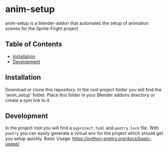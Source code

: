 # anim-setup
anim-setup is a blender-addon that automates the setup of animation scenes for the Sprite-Fright project

## Table of Contents
- [Installation](#installation)
- [Development](#development)

## Installation
Download or clone this repository.
In the root project folder you will find the 'anim_setup' folder. Place this folder in your Blender addons directory or create a sym link to it.

## Development
In the project root you will find a `pyproject.toml` and `peotry.lock` file.
With `poetry` you can easily generate a virtual env for the project which should get you setup quickly.
Basic Usage: https://python-poetry.org/docs/basic-usage/
